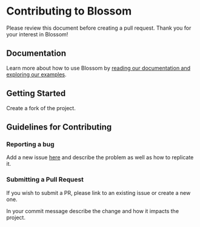 # Contributing to Blossom
Please review this document before creating a pull request. Thank you for your interest in Blossom!

## Documentation
Learn more about how to use Blossom by [reading our documentation and exploring our examples](/README.md).

## Getting Started
Create a fork of the project.

## Guidelines for Contributing

### Reporting a bug
Add a new issue [here](/issues) and describe the problem as well as how to replicate it.

### Submitting a Pull Request
If you wish to submit a PR, please link to an existing issue or create a new one.

In your commit message describe the change and how it impacts the project.
